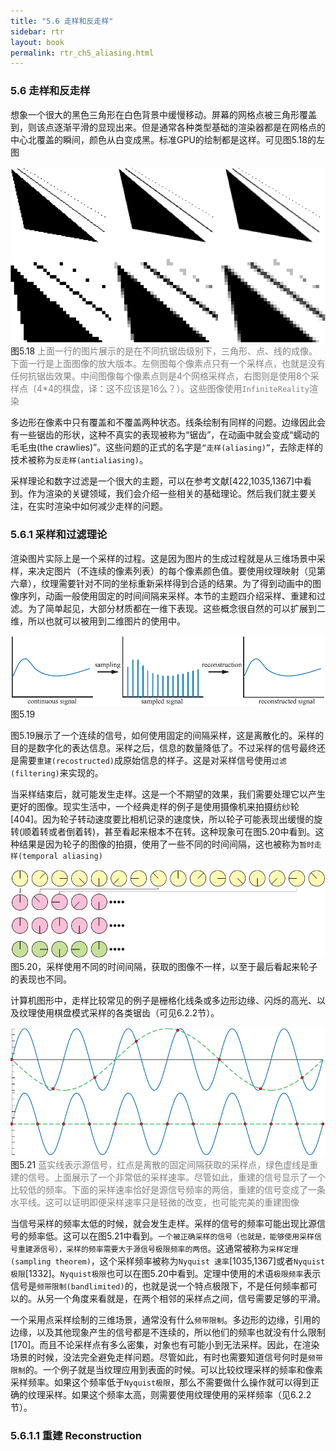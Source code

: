 ```yaml
---
title: "5.6 走样和反走样"
sidebar: rtr
layout: book
permalink: rtr_ch5_aliasing.html
---
```


### 5.6 走样和反走样
想象一个很大的黑色三角形在白色背景中缓慢移动。屏幕的网格点被三角形覆盖到，则该点逐渐平滑的显现出来。但是通常各种类型基础的渲染器都是在网格点的中心北覆盖的瞬间，颜色从白变成黑。标准GPU的绘制都是这样。可见图5.18的左图

![图](/images/RTR3.05.18.png)
图5.18 <font color="gray">上面一行的图片展示的是在不同抗锯齿级别下，三角形、点、线的成像。下面一行是上面图像的放大版本。左侧图每个像素点只有一个采样点，也就是没有任何抗锯齿效果。中间图像每个像素点则是4个网格采样点，右图则是使用8个采样点（4*4的棋盘，译：这不应该是16么？）。这些图像使用`InfiniteReality`渲染</font>

多边形在像素中只有覆盖和不覆盖两种状态。线条绘制有同样的问题。边缘因此会有一些锯齿的形状，这种不真实的表现被称为“锯齿”，在动画中就会变成“蠕动的毛毛虫(the crawlies)”。这些问题的正式的名字是`“走样(aliasing)”`，去除走样的技术被称为`反走样(antialiasing)`。

采样理论和数字过滤是一个很大的主题，可以在参考文献[422,1035,1367]中看到。作为渲染的关键领域，我们会介绍一些相关的基础理论。然后我们就主要关注，在实时渲染中如何减少走样的问题。


### 5.6.1 采样和过滤理论
渲染图片实际上是一个采样的过程。这是因为图片的生成过程就是从三维场景中采样，来决定图片（不连续的像素列表）的每个像素颜色值。要使用纹理映射（见第六章），纹理需要针对不同的坐标重新采样得到合适的结果。为了得到动画中的图像序列，动画一般使用固定的时间间隔来采样。本节的主题四介绍采样、重建和过滤。为了简单起见，大部分材质都在一维下表现。这些概念很自然的可以扩展到二维，所以也就可以被用到二维图片的使用中。


![图](/images/RTR3.05.19.png)
图5.19

图5.19展示了一个连续的信号，如何使用固定的间隔采样，这是离散化的。采样的目的是数字化的表达信息。采样之后，信息的数量降低了。不过采样的信号最终还是需要`重建(recostructed)`成原始信息的样子。这是对采样信号使用`过滤(filtering)`来实现的。

当采样结束后，就可能发生走样。这是一个不期望的效果，我们需要处理它以产生更好的图像。现实生活中，一个经典走样的例子是使用摄像机来拍摄纺纱轮[404]。因为轮子转动速度要比相机记录的速度快，所以轮子可能表现出缓慢的旋转(顺着转或者倒着转)，甚至看起来根本不在转。这种现象可在图5.20中看到。这种结果是因为轮子的图像的拍摄，使用了一些不同的时间间隔，这也被称为`暂时走样(temporal aliasing)`

![图](/images/RTR3.05.20.png)
图5.20，采样使用不同的时间间隔，获取的图像不一样，以至于最后看起来轮子的表现也不同。

计算机图形中，走样比较常见的例子是栅格化线条或多边形边缘、闪烁的高光、以及纹理使用棋盘模式采样的各类锯齿（可见6.2.2节）。

![图](/images/RTR3.05.21.png)
图5.21 <font color="gray">蓝实线表示源信号，红点是离散的固定间隔获取的采样点，绿色虚线是重建的信号。上面展示了一个非常低的采样速率。尽管如此，重建的信号显示了一个比较低的频率。下面的采样速率恰好是源信号频率的两倍，重建的信号变成了一条水平线。这可以证明即便采样速率只是轻微的改变，也可能完美的重建图像 </font>

当信号采样的频率太低的时候，就会发生走样。采样的信号的频率可能出现比源信号的频率低。这可以在图5.21中看到。`一个被正确采样的信号（也就是，能够使用采样信号重建源信号），采样的频率需要大于源信号极限频率的两倍`。这通常被称为`采样定理(sampling theorem)`，这个采样频率被称为`Nyquist 速率`[1035,1367]或者`Nyquist极限`[1332]。`Nyquist极限`也可以在图5.20中看到。定理中使用的术语`极限频率`表示信号是`频带限制(bandlimited)`的，也就是说一个特点极限下，不是任何频率都可以的。从另一个角度来看就是，在两个相邻的采样点之间，信号需要足够的平滑。

一个采用点采样绘制的三维场景，通常没有什么`频带限制`。多边形的边缘，引用的边缘，以及其他现象产生的信号都是不连续的，所以他们的频率也就没有什么限制[170]。而且不论采样点有多么密集，对象也有可能小到无法采样。因此，在渲染场景的时候，没法完全避免走样问题。尽管如此，有时也需要知道信号何时是`频带限制`的。一个例子就是当纹理应用到表面的时候。可以比较纹理采样的频率和像素采样频率。如果这个频率低于`Nyquist极限`，那么不需要做什么操作就可以得到正确的纹理采样。如果这个频率太高，则需要使用纹理使用的采样频率（见6.2.2节）。


### 5.6.1.1 重建 Reconstruction


